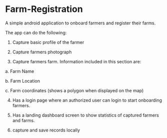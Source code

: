 # Farm-Registration
A simple android application to onboard farmers and register their farms.

The app can do the following:

1. Capture basic profile of the farmer

2. Capture farmers photograph

3. Capture farmers farm. Information included in this section are:

a. Farm Name

b. Farm Location

c. Farm coordinates (shows a polygon when displayed on the map)

4. Has a login page where an authorized user can login to start onboarding farmers.

5. Has a landing dashboard screen to show statistics of captured farmers and farms.

6. capture and save records locally

